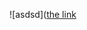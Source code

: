  ![asdsd]([the link](https://wilardo.crd.co/assets/images/gallery06/ab018303_original.png?v=618e2dfe)
